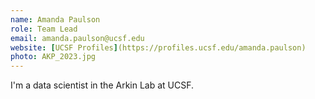 ```yaml
---
name: Amanda Paulson
role: Team Lead
email: amanda.paulson@ucsf.edu
website: [UCSF Profiles](https://profiles.ucsf.edu/amanda.paulson)
photo: AKP_2023.jpg
---
```

I'm a data scientist in the Arkin Lab at UCSF.
